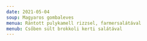 ```yaml
---
date: 2021-05-04
soup: Magyaros gombaleves
menua: Rántott pulykamell rizzsel, farmersalátával
menub: Csőben sült brokkoli kerti salátával
---
```

